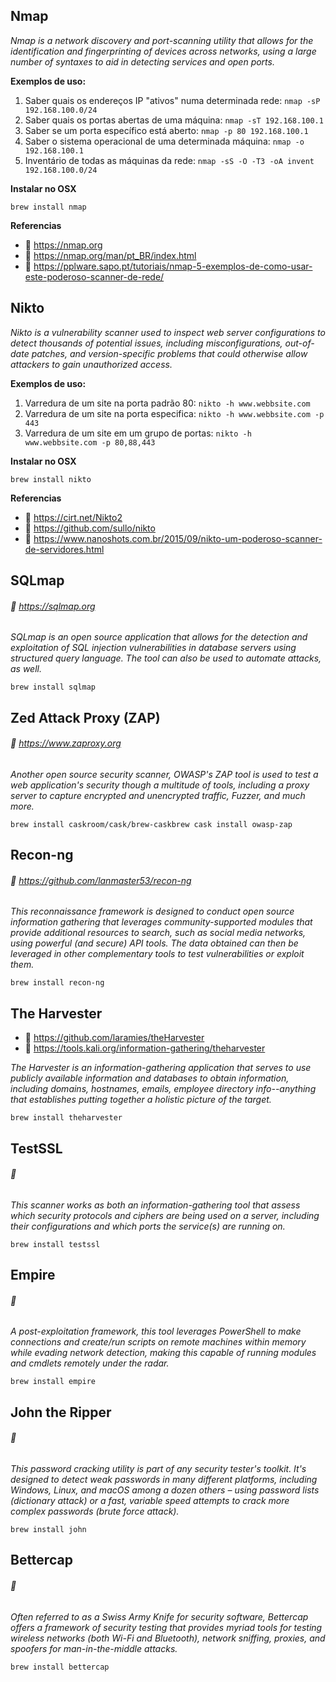 ## **Nmap**
*Nmap is a network discovery and port-scanning utility that allows for the identification and fingerprinting of devices across networks, using a large number of syntaxes to aid in detecting services and open ports.*

**Exemplos de uso:**
  1. Saber quais os endereços IP "ativos" numa determinada rede: `nmap -sP 192.168.100.0/24`
  2. Saber quais os portas abertas de uma máquina: `nmap -sT 192.168.100.1`
  3. Saber se um porta específico está aberto: `nmap -p 80 192.168.100.1`
  4. Saber o sistema operacional de uma determinada máquina: `nmap -o 192.168.100.1`
  5. Inventário de todas as máquinas da rede: `nmap -sS -O -T3 -oA invent 192.168.100.0/24`

**Instalar no OSX**
```
brew install nmap
```
**Referencias**
- :bookmark:  https://nmap.org
- :bookmark:  https://nmap.org/man/pt_BR/index.html
- :bookmark:  https://pplware.sapo.pt/tutoriais/nmap-5-exemplos-de-como-usar-este-poderoso-scanner-de-rede/



## **Nikto**
*Nikto is a vulnerability scanner used to inspect web server configurations to detect thousands of potential issues, including misconfigurations, out-of-date patches, and version-specific problems that could otherwise allow attackers to gain unauthorized access.*

**Exemplos de uso:**
  1. Varredura de um site na porta padrão 80: `nikto -h www.webbsite.com`
  2. Varredura de um site na porta especifica: `nikto -h www.webbsite.com -p 443`
  3. Varredura de um site em um grupo de portas: `nikto -h www.webbsite.com -p 80,88,443`

**Instalar no OSX**
```
brew install nikto
```

**Referencias**
- :bookmark:  https://cirt.net/Nikto2
- :bookmark:  https://github.com/sullo/nikto
- :bookmark:  https://www.nanoshots.com.br/2015/09/nikto-um-poderoso-scanner-de-servidores.html



## **SQLmap**
###### :bookmark:  https://sqlmap.org

*SQLmap is an open source application that allows for the detection and exploitation of SQL injection vulnerabilities in database servers using structured query language. The tool can also be used to automate attacks, as well.*

```
brew install sqlmap
```

## **Zed Attack Proxy (ZAP)**
  ###### :bookmark:  https://www.zaproxy.org

*Another open source security scanner, OWASP's ZAP tool is used to test a web application's security though a multitude of tools, including a proxy server to capture encrypted and unencrypted traffic, Fuzzer, and much more.*

```
brew install caskroom/cask/brew-caskbrew cask install owasp-zap
```

## **Recon-ng**
  ###### :bookmark:  https://github.com/lanmaster53/recon-ng

*This reconnaissance framework is designed to conduct open source information gathering that leverages community-supported modules that provide additional resources to search, such as social media networks, using powerful (and secure) API tools. The data obtained can then be leveraged in other complementary tools to test vulnerabilities or exploit them.*

```
brew install recon-ng
```

## **The Harvester**
- :bookmark:  https://github.com/laramies/theHarvester
- :bookmark:  https://tools.kali.org/information-gathering/theharvester

*The Harvester is an information-gathering application that serves to use publicly available information and databases to obtain information, including domains, 
hostnames, emails, employee directory info--anything that establishes putting together a holistic picture of the target.*

```
brew install theharvester
```

## **TestSSL**
###### :bookmark:  

*This scanner works as both an information-gathering tool that assess which security protocols and ciphers are being used on a server, including their configurations and which ports the service(s) are running on.*

```
brew install testssl
```

## **Empire**
###### :bookmark:  

*A post-exploitation framework, this tool leverages PowerShell to make connections and create/run scripts on remote machines within memory while evading network detection, making this capable of running modules and cmdlets remotely under the radar.*

```
brew install empire
```

## **John the Ripper**
###### :bookmark:  

*This password cracking utility is part of any security tester's toolkit. It's designed to detect weak passwords in many different platforms, including Windows, Linux, and macOS among a dozen others – using password lists (dictionary attack) or a fast, variable speed attempts to crack more complex passwords (brute force attack).*

```
brew install john
```

## **Bettercap**
###### :bookmark:  

*Often referred to as a Swiss Army Knife for security software, Bettercap offers a framework of security testing that provides myriad tools for testing wireless networks (both Wi-Fi and Bluetooth), network sniffing, proxies, and spoofers for man-in-the-middle attacks.*

```
brew install bettercap
```
